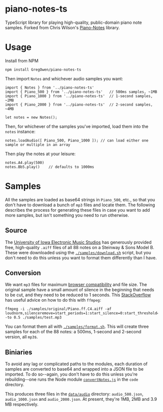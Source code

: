# piano-notes-ts

TypeScript library for playing high-quality, public-domain piano note samples. Forked from Chris Wilson's [Piano-Notes](https://github.com/wilson428/Piano-Notes) library.

# Usage

Install from NPM

	npm install GregOwen/piano-notes-ts

Then import `Notes` and whichever audio samples you want:

	import { Notes } from '../piano-notes-ts'
	import { Piano_500 } from '../piano-notes-ts' 	// 500ms samples, ~1MB
	import { Piano_1000 } from '../piano-notes-ts'	// 1-second samples, ~2MB
	import { Piano_2000 } from '../piano-notes-ts'	// 2-second samples, ~4MB

	let notes = new Notes();

Then, for whichever of the samples you've imported, load them into the `notes` instance:

	notes.loadAudio([ Piano_500, Piano_1000 ]); // can load either one sample or multiple in an array

Then play the notes at your leisure:

	notes.A4.play(500)
	notes.Bb5.play()	// defaults to 1000ms

# Samples

All the samples are loaded as base64 strings in `Piano_500`, etc., so that you don't have to download a bunch of `mp3` files and locate them. The following describes the process for generating these files in case you want to add more samples, but isn't something you need to run otherwise.

## Source

The [University of Iowa Electronic Music Studios](http://theremin.music.uiowa.edu/MISpiano.html) has generously provided free, high-quality `.aiff` files of all 88 notes on a Steinway & Sons Model B. These were downloaded using the [`./samples/download.sh`](./samples/download.sh) script, but you don't need to do this unless you want to format them differently than I have.

## Conversion

We want `mp3` files for maximum [browser compatibility](https://blog.filestack.com/thoughts-and-knowledge/audio-file-format-codec/) and file size. The original sample have a small amount of silence in the beginning that needs to be cut, and they need to be reduced to 1 seconds. This [StackOverflow](https://video.stackexchange.com/questions/23340/how-to-use-ffmpeg-to-fade-in-out-a-veriable-frame-rate-video-clip-with-unknown-d) has useful advice on how to do this with `ffmpeg`:

	ffmpeg -i ./samples/original/Piano.ff.C4.aiff -af loudnorm,silenceremove=start_periods=1:start_silence=0:start_threshold=-40dB,afade=out:st=0.25:d=0.25 -to 0.5 ./samples/test.mp3

You can format them all with [`./samples/format.sh`](./samples/format.sh). This will create three samples for each of the 88 notes: a 500ms, 1-second and 2-second version, all `mp3`s.

## Biniaries

To avoid any lag or complicated paths to the modules, each duration of samples are converted to base64 and wrapped into a JSON file to be imported. To do so--again, you don't have to do this unless you're rebuilding--one runs the Node module [`convertNotes.js`](code/convertNotes.js) in the `code` directory.

This produces three files in the [`data/audio`](data/audio) directory: `audio_500.json`, `audio_1000.json` and `audio_2000.json`. At present, they're 1MB, 2MB and 3.9 MB respectively.
